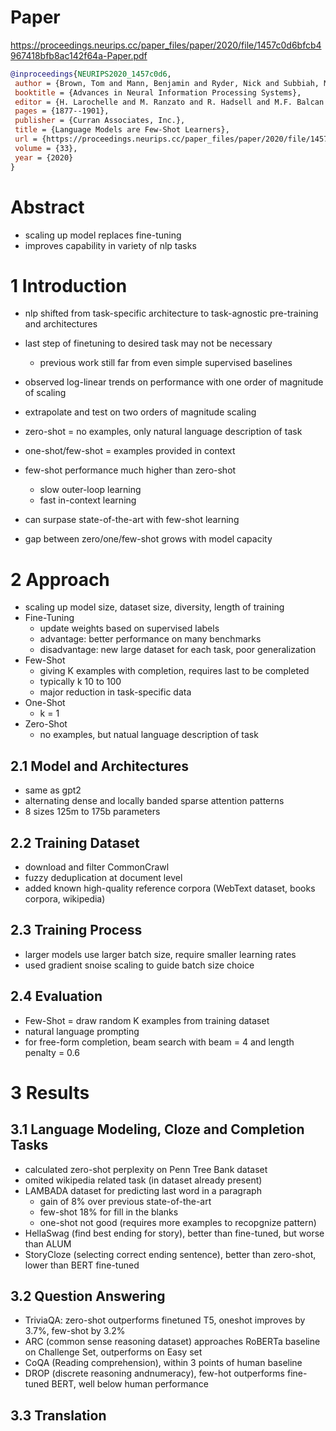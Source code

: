 # Paper
https://proceedings.neurips.cc/paper_files/paper/2020/file/1457c0d6bfcb4967418bfb8ac142f64a-Paper.pdf

```bibtex
@inproceedings{NEURIPS2020_1457c0d6,
 author = {Brown, Tom and Mann, Benjamin and Ryder, Nick and Subbiah, Melanie and Kaplan, Jared D and Dhariwal, Prafulla and Neelakantan, Arvind and Shyam, Pranav and Sastry, Girish and Askell, Amanda and Agarwal, Sandhini and Herbert-Voss, Ariel and Krueger, Gretchen and Henighan, Tom and Child, Rewon and Ramesh, Aditya and Ziegler, Daniel and Wu, Jeffrey and Winter, Clemens and Hesse, Chris and Chen, Mark and Sigler, Eric and Litwin, Mateusz and Gray, Scott and Chess, Benjamin and Clark, Jack and Berner, Christopher and McCandlish, Sam and Radford, Alec and Sutskever, Ilya and Amodei, Dario},
 booktitle = {Advances in Neural Information Processing Systems},
 editor = {H. Larochelle and M. Ranzato and R. Hadsell and M.F. Balcan and H. Lin},
 pages = {1877--1901},
 publisher = {Curran Associates, Inc.},
 title = {Language Models are Few-Shot Learners},
 url = {https://proceedings.neurips.cc/paper_files/paper/2020/file/1457c0d6bfcb4967418bfb8ac142f64a-Paper.pdf},
 volume = {33},
 year = {2020}
}
```

# Abstract
- scaling up model replaces fine-tuning
- improves capability in variety of nlp tasks

# 1 Introduction
- nlp shifted from task-specific architecture to task-agnostic pre-training and architectures
- last step of finetuning to desired task may not be necessary
  - previous work still far from even simple supervised baselines

- observed log-linear trends on performance with one order of magnitude of scaling
- extrapolate and test on two orders of magnitude scaling

- zero-shot = no examples, only natural language description of task
- one-shot/few-shot = examples provided in context
- few-shot performance much higher than zero-shot
    - slow outer-loop learning
    - fast in-context learning

- can surpase state-of-the-art with few-shot learning

- gap between zero/one/few-shot grows with model capacity

# 2 Approach
- scaling up model size, dataset size, diversity, length of training
- Fine-Tuning
  - update weights based on supervised labels
  - advantage: better performance on many benchmarks
  - disadvantage: new large dataset for each task, poor generalization
- Few-Shot
  - giving K examples with completion, requires last to be completed
  - typically k 10 to 100
  - major reduction in task-specific data
- One-Shot
  - k = 1
- Zero-Shot
  - no examples, but natual language description of task

## 2.1 Model and Architectures
- same as gpt2
- alternating dense and locally banded sparse attention patterns
- 8 sizes 125m to 175b parameters

## 2.2 Training Dataset
- download and filter CommonCrawl
- fuzzy deduplication at document level
- added known high-quality reference corpora (WebText dataset, books corpora, wikipedia)

## 2.3 Training Process
- larger models use larger batch size, require smaller learning rates
- used gradient snoise scaling to guide batch size choice

## 2.4 Evaluation
- Few-Shot = draw random K examples from training dataset
- natural language prompting
- for free-form completion, beam search with beam = 4 and length penalty = 0.6

# 3 Results
## 3.1 Language Modeling, Cloze and Completion Tasks
- calculated zero-shot perplexity on Penn Tree Bank dataset
- omited wikipedia related task (in dataset already present)
- LAMBADA dataset for predicting last word in a paragraph
  - gain of 8% over previous state-of-the-art
  - few-shot 18% for fill in the blanks
  - one-shot not good (requires more examples to recopgnize pattern)
- HellaSwag (find best ending for story), better than fine-tuned, but worse than ALUM
- StoryCloze (selecting correct ending sentence), better than zero-shot, lower than BERT fine-tuned

## 3.2 Question Answering
- TriviaQA: zero-shot outperforms finetuned T5, oneshot improves by 3.7%, few-shot by 3.2%
- ARC (common sense reasoning dataset) approaches RoBERTa baseline on Challenge Set, outperforms on Easy set
- CoQA (Reading comprehension), within 3 points of human baseline
- DROP (discrete reasoning andnumeracy), few-hot outperforms fine-tuned BERT, well below human performance

## 3.3 Translation
